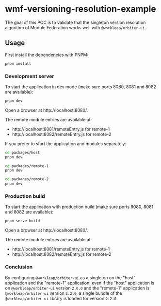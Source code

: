 # wmf-versioning-resolution-example

The goal of this POC is to validate that the singleton version resolution algorithm of Module Federation works well with `@workleap/orbiter-ui`.

## Usage

First install the dependencies with PNPM:

```bash
pnpm install
```

### Development server

To start the application in dev mode (make sure ports 8080, 8081 and 8082 are available):

```bash
pnpm dev
```

Open a browser at http://localhost:8080/.

The remote module entries are available at:
- http://localhost:8081/remoteEntry.js for remote-1
- http://localhost:8082/remoteEntry.js for remote-2

If you prefer to start the application and modules separately:

```bash
cd packages/host
pnpm dev
```

```bash
cd packages/remote-1
pnpm dev
```

```bash
cd packages/remote-2
pnpm dev
```

### Production build

To start the application with production build (make sure ports 8080, 8081 and 8082 are available):

```bash
pnpm serve-build
```

Open a browser at http://localhost:8080/.

The remote module entries are available at:
- http://localhost:8081/remoteEntry.js for remote-1
- http://localhost:8082/remoteEntry.js for remote-2

### Conclusion

By configuring `@workleap/orbiter-ui` as a singleton on the "host" application and the "remote-1" application, even if the "host" application is on `@workleap/orbiter-ui` version `2.0.0` and the "remote-1" application is `@workleap/orbiter-ui` version `2.2.0`, a single bundle of the `@workleap/orbiter-ui` library is loaded for version `2.2.0`.